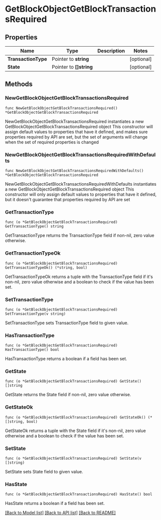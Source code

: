# GetBlockObjectGetBlockTransactionsRequired

## Properties

Name | Type | Description | Notes
------------ | ------------- | ------------- | -------------
**TransactionType** | Pointer to **string** |  | [optional] 
**State** | Pointer to **[]string** |  | [optional] 

## Methods

### NewGetBlockObjectGetBlockTransactionsRequired

`func NewGetBlockObjectGetBlockTransactionsRequired() *GetBlockObjectGetBlockTransactionsRequired`

NewGetBlockObjectGetBlockTransactionsRequired instantiates a new GetBlockObjectGetBlockTransactionsRequired object
This constructor will assign default values to properties that have it defined,
and makes sure properties required by API are set, but the set of arguments
will change when the set of required properties is changed

### NewGetBlockObjectGetBlockTransactionsRequiredWithDefaults

`func NewGetBlockObjectGetBlockTransactionsRequiredWithDefaults() *GetBlockObjectGetBlockTransactionsRequired`

NewGetBlockObjectGetBlockTransactionsRequiredWithDefaults instantiates a new GetBlockObjectGetBlockTransactionsRequired object
This constructor will only assign default values to properties that have it defined,
but it doesn't guarantee that properties required by API are set

### GetTransactionType

`func (o *GetBlockObjectGetBlockTransactionsRequired) GetTransactionType() string`

GetTransactionType returns the TransactionType field if non-nil, zero value otherwise.

### GetTransactionTypeOk

`func (o *GetBlockObjectGetBlockTransactionsRequired) GetTransactionTypeOk() (*string, bool)`

GetTransactionTypeOk returns a tuple with the TransactionType field if it's non-nil, zero value otherwise
and a boolean to check if the value has been set.

### SetTransactionType

`func (o *GetBlockObjectGetBlockTransactionsRequired) SetTransactionType(v string)`

SetTransactionType sets TransactionType field to given value.

### HasTransactionType

`func (o *GetBlockObjectGetBlockTransactionsRequired) HasTransactionType() bool`

HasTransactionType returns a boolean if a field has been set.

### GetState

`func (o *GetBlockObjectGetBlockTransactionsRequired) GetState() []string`

GetState returns the State field if non-nil, zero value otherwise.

### GetStateOk

`func (o *GetBlockObjectGetBlockTransactionsRequired) GetStateOk() (*[]string, bool)`

GetStateOk returns a tuple with the State field if it's non-nil, zero value otherwise
and a boolean to check if the value has been set.

### SetState

`func (o *GetBlockObjectGetBlockTransactionsRequired) SetState(v []string)`

SetState sets State field to given value.

### HasState

`func (o *GetBlockObjectGetBlockTransactionsRequired) HasState() bool`

HasState returns a boolean if a field has been set.


[[Back to Model list]](../README.md#documentation-for-models) [[Back to API list]](../README.md#documentation-for-api-endpoints) [[Back to README]](../README.md)


